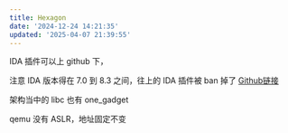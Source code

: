 ```yaml
---
title: Hexagon
date: '2024-12-24 14:21:35'
updated: '2025-04-07 21:39:55'
---
```

IDA 插件可以上 github 下，

注意 IDA 版本得在 7.0 到 8.3 之间，往上的 IDA 插件被 ban 掉了 [Github链接](https://github.com/gsmk/hexagon)

架构当中的 libc 也有 one_gadget

qemu 没有 ASLR，地址固定不变

